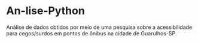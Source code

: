 # An-lise-Python
Análise de dados obtidos por meio de uma pesquisa sobre a acessibilidade para cegos/surdos em pontos de ônibus na cidade de Guarulhos-SP.

